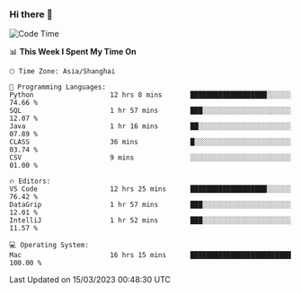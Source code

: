### Hi there 👋


<!--START_SECTION:waka-->
![Code Time](http://img.shields.io/badge/Code%20Time-1%2C044%20hrs%201%20min-blue)

📊 **This Week I Spent My Time On** 

```text
🕑︎ Time Zone: Asia/Shanghai

💬 Programming Languages: 
Python                   12 hrs 8 mins       ███████████████████░░░░░░   74.66 % 
SQL                      1 hr 57 mins        ███░░░░░░░░░░░░░░░░░░░░░░   12.07 % 
Java                     1 hr 16 mins        ██░░░░░░░░░░░░░░░░░░░░░░░   07.89 % 
CLASS                    36 mins             █░░░░░░░░░░░░░░░░░░░░░░░░   03.74 % 
CSV                      9 mins              ░░░░░░░░░░░░░░░░░░░░░░░░░   01.00 % 

🔥 Editors: 
VS Code                  12 hrs 25 mins      ███████████████████░░░░░░   76.42 % 
DataGrip                 1 hr 57 mins        ███░░░░░░░░░░░░░░░░░░░░░░   12.01 % 
IntelliJ                 1 hr 52 mins        ███░░░░░░░░░░░░░░░░░░░░░░   11.57 % 

💻 Operating System: 
Mac                      16 hrs 15 mins      █████████████████████████   100.00 % 
```


 Last Updated on 15/03/2023 00:48:30 UTC
<!--END_SECTION:waka-->

<!--
**SillyPasty/SillyPasty** is a ✨ _special_ ✨ repository because its `README.md` (this file) appears on your GitHub profile.

Here are some ideas to get you started:

- 🔭 I’m currently working on ...
- 🌱 I’m currently learning ...
- 👯 I’m looking to collaborate on ...
- 🤔 I’m looking for help with ...
- 💬 Ask me about ...
- 📫 How to reach me: ...
- 😄 Pronouns: ...
- ⚡ Fun fact: ...
-->


